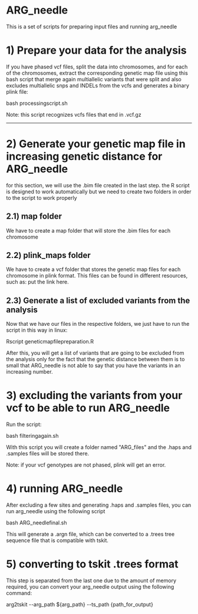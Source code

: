 # ARG_needle
This is a set of scripts for preparing input files and running arg_needle
#   1) Prepare your data for the analysis

If you have phased vcf files, split the data into chromosomes, and for each of the chromosomes, extract the corresponding genetic map file using this bash script that merge again multiallelic variants that were split and also excludes multiallelic snps and INDELs from the vcfs and generates a binary plink file: 

bash processingscript.sh

Note: this script recognizes vcfs files that end in .vcf.gz

---
#   2) Generate your genetic map file in increasing genetic distance for ARG_needle
for this section, we will use the .bim file created in the last step. the R script is designed to work automatically but we need to create two folders in order to the script to work properly

## 2.1) map folder
We have to create a map folder that will store the .bim files for each chromosome

## 2.2) plink_maps folder
We have to create a vcf folder that stores the genetic map files for each chromosome in plink format. This files can be found in different resources, such as: put the link here. 

## 2.3) Generate a list of excluded variants from the analysis
Now that we have our files in the respective folders, we just have to run the script in this way in linux:

Rscript geneticmapfilepreparation.R

After this, you will get a list of variants that are going to be excluded from the analysis only for the fact that the genetic distance between them is to small that ARG_needle is not able to say that you have the variants in an increasing number. 

# 3) excluding the variants from your vcf to be able to run ARG_needle
Run the script:

bash filteringagain.sh

With this script you will create a folder named "ARG_files" and the .haps and .samples files will be stored there.

Note: if your vcf genotypes are not phased, plink will get an error. 

# 4) running ARG_needle

After excluding a few sites and generating .haps and .samples files, you can run arg_needle using the following script

bash ARG_needlefinal.sh

This will generate a .argn file, which can be converted to a .trees tree sequence file that is compatible with tskit.

#   5) converting to tskit .trees format

This step is separated from the last one due to the amount of memory required, you can convert your arg_needle output using the following command:

arg2tskit --arg_path ${arg_path} --ts_path {path_for_output}
